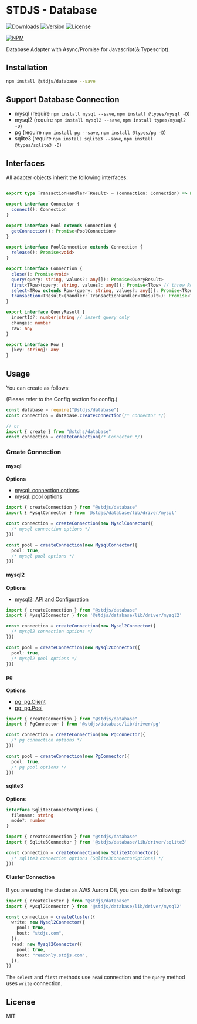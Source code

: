 # STDJS - Database

[![Downloads](https://img.shields.io/npm/dt/@stdjs/database.svg)](https://npmcharts.com/compare/@stdjs/database?minimal=true)
[![Version](https://img.shields.io/npm/v/@stdjs/database.svg)](https://www.npmjs.com/package/@stdjs/database)
[![License](https://img.shields.io/npm/l/@stdjs/database.svg)](https://www.npmjs.com/package/@stdjs/database)

[![NPM](https://nodei.co/npm/@stdjs/database.png)](https://www.npmjs.com/package/@stdjs/database)

Database Adapter with Async/Promise for Javascript(& Typescript).

## Installation

```bash
npm install @stdjs/database --save
```

## Support Database Connection

- mysql (require `npm install mysql --save`, `npm install @types/mysql -D`)
- mysql2 (require `npm install mysql2 --save`, `npm install types/mysql2 -D`)
- pg (require `npm install pg --save`, `npm install @types/pg -D`)
- sqlite3 (require `npm install sqlite3 --save`, `npm install @types/sqlite3 -D`)

## Interfaces

All adapter objects inherit the following interfaces:

```typescript

export type TransactionHandler<TResult> = (connection: Connection) => Promise<TResult> | TResult

export interface Connector {
  connect(): Connection
}

export interface Pool extends Connection {
  getConnection(): Promise<PoolConnection>
}

export interface PoolConnection extends Connection {
  release(): Promise<void>
}

export interface Connection {
  close(): Promise<void>
  query(query: string, values?: any[]): Promise<QueryResult>
  first<TRow>(query: string, values?: any[]): Promise<TRow> // throw RowNotFoundError
  select<TRow extends Row>(query: string, values?: any[]): Promise<TRow[]>
  transaction<TResult>(handler: TransactionHandler<TResult>): Promise<TResult>
}

export interface QueryResult {
  insertId?: number|string // insert query only
  changes: number
  raw: any
}

export interface Row {
  [key: string]: any
}
```

## Usage

You can create as follows:

(Please refer to the Config section for config.)

```javascript
const database = require("@stdjs/database")
const connection = database.createConnection(/* Connector */)

// or
import { create } from "@stdjs/database"
const connection = createConnection(/* Connector */)
```


### Create Connection

#### mysql

**Options**

- [mysql: connection options](https://github.com/mysqljs/mysql#connection-options).
- [mysql: pool options](https://github.com/mysqljs/mysql#pool-options)

```typescript
import { createConnection } from "@stdjs/database" 
import { MysqlConnector } from '@stdjs/database/lib/driver/mysql'

const connection = createConnection(new MysqlConnector({
  /* mysql connection options */
}))

const pool = createConnection(new MysqlConnector({
  pool: true,
  /* mysql pool options */
}))
```

#### mysql2

**Options**

- [mysql2: API and Configuration](https://github.com/sidorares/node-mysql2#api-and-configuration)

```typescript
import { createConnection } from "@stdjs/database" 
import { Mysql2Connector } from '@stdjs/database/lib/driver/mysql2'

const connection = createConnection(new Mysql2Connector({
  /* mysql2 connection options */
}))

const pool = createConnection(new Mysql2Connector({
  pool: true,
  /* mysql2 pool options */
}))
```

#### pg

**Options**

- [pg: pg.Client](https://node-postgres.com/api/client)
- [pg: pg.Pool](https://node-postgres.com/api/pool)

```typescript
import { createConnection } from "@stdjs/database" 
import { PgConnector } from '@stdjs/database/lib/driver/pg'

const connection = createConnection(new PgConnector({
  /* pg connection options */
}))

const pool = createConnection(new PgConnector({
  pool: true,
  /* pg pool options */
}))
```

#### sqlite3

**Options**

```typescript
interface Sqlite3ConnectorOptions {
  filename: string
  mode?: number
}
```

```typescript
import { createConnection } from "@stdjs/database" 
import { Sqlite3Connector } from '@stdjs/database/lib/driver/sqlite3'

const connection = createConnection(new Sqlite3Connector({
  /* sqlite3 connection options (Sqlite3ConnectorOptions) */
}))
```

#### Cluster Connection

If you are using the cluster as AWS Aurora DB, you can do the following:

```typescript
import { createCluster } from "@stdjs/database" 
import { Mysql2Connector } from '@stdjs/database/lib/driver/mysql2'

const connection = createCluster({
  write: new Mysql2Connector({
    pool: true,
    host: "stdjs.com",
  }),
  read: new Mysql2Connector({
    pool: true,
    host: "readonly.stdjs.com",
  }),
})
```

The `select` and `first` methods use `read` connection and the `query` method uses `write` connection.

## License

MIT
